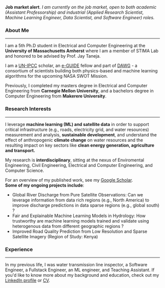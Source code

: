 **Job market alert**. *I am currently on the job market, open to both academic (Assistant Professorship) and industrial (Applied Research Scientist, Machine Learning Engineer, Data Scientist, and Software Engineer) roles.*
### About Me
---
I am a 5th Ph.D student in Electrical and Computer Engineering at the **University of Massachusetts Amherst** where I am a member of STIMA Lab and honored to be advised by Prof. Jay Taneja.<br>

I am a [UN-IPCC](https://www.ipcc.ch/) scholar, an [e-GUIDE](https://eguide.io/) fellow and part of [DAWG](https://swot.jpl.nasa.gov/documents/4050/) - a consortium of scientists building both physics-based and machine learning algorithms for the upcoming NASA SWOT Mission. <br>

Previously, I completed my masters degree in Electrical and Computer Engineering from **Carnegie Mellon University**, and a bachelors degree in Computer Engineering from **Makerere University**.<br>

### Research Interests
---
I leverage **machine learning (ML) and satellite data** in order to support critical infrastructure (e.g., roads, electricity grid, and water resources) measurement and analysis, **sustainable development**, and understand the effect of anthropogenic **climate change** on water resources and the resulting impact on key sectors like **clean energy generation, agriculture and transport.** <br>

My research is **interdisciplinary**, sitting at the nexus of Enviromental Engineering, Civil Engineering, Electrical and Computer Engineering, and Computer Science. <br>

For an overview of my published work, see my [Google Scholar](https://scholar.google.com/citations?user=8mdZdQTo2SYC&hl=en). <br>
**Some of my ongoing projects include**:
- Global River Discharge from Pure Satellite Observations: Can we leverage information from data rich regions (e.g., North America) to improve discharge predictions in data sparse regions (e.g., global south) ?
- Fair and Explainable Machine Learning Models in Hydrology: How trustworthy are machine learning models trained and validate using heterogenous data from different geographic regions ?
- Improved Road Quality Prediction from Low Resolution and Sparse Satellite Imagery (Region of Study: Kenya)

### Experience
---
In my previous life, I was water transmission line inspector, a Software Engineer, a Fullstack Engineer, an ML engineer, and Teaching Assistant. If you'd like to know more about my background and education, check out my [LinkedIn profile](https://www.linkedin.com/in/amuhebwa/) or [CV](https://github.com/amuhebwa/CV/blob/main/amuhebwa_CV_2022.pdf).<br>

